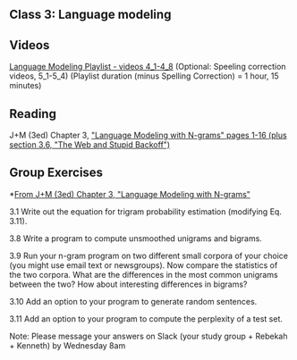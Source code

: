 Class 3: Language modeling
---------------------------

## Videos

[Language Modeling Playlist - videos 4_1-4_8](https://www.youtube.com/playlist?list=PLSI4up6RakkhmHgbaMCiDaxL-uOmAKoHH)
(Optional: Speeling correction videos, 5_1-5_4) 
(Playlist duration (minus Spelling Correction) = 1 hour, 15 minutes) 


## Reading 

J+M (3ed) Chapter 3, ["Language Modeling with N-grams" pages 1-16 (plus section 3.6, "The Web and Stupid Backoff")](https://web.stanford.edu/~jurafsky/slp3/3.pdf)

## Group Exercises 

*[From J+M (3ed) Chapter 3, "Language Modeling with N-grams"](https://web.stanford.edu/~jurafsky/slp3/3.pdf)

3.1 Write out the equation for trigram probability estimation (modifying Eq. 3.11).

3.8 Write a program to compute unsmoothed unigrams and bigrams.

3.9 Run your n-gram program on two different small corpora of your choice (you
might use email text or newsgroups). Now compare the statistics of the two
corpora. What are the differences in the most common unigrams between the
two? How about interesting differences in bigrams?

3.10 Add an option to your program to generate random sentences.

3.11 Add an option to your program to compute the perplexity of a test set.


Note: Please message your answers on Slack (your study group + Rebekah + Kenneth) by Wednesday 8am




